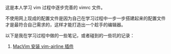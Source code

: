 这是本人学习 vim 过程中逐步完善的 vimrc 文件。 

不使用网上现成的配置文件是因为自己在学习过程中一步一步搭建起来的配置文件才是最符合自己需求的，这样才能打造出一个趁手的编辑器。

以下是我在学习过程中做的一些笔记，或者碰到的一些坑的记录：

1. [MacVim 安装 vim-airline 插件](http://www.swiftyper.com/2016/12/11/macvim-install-airline-plugin/)
